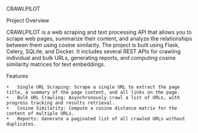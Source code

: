 CRAWLPILOT

Project Overview

CRAWLPILOT is a web scraping and text processing API that allows you to scrape web pages, summarize their content, and analyze the relationships between them using cosine similarity. The project is built using Flask, Celery, SQLite, and Docker. It includes several REST APIs for crawling individual and bulk URLs, generating reports, and computing cosine similarity matrices for text embeddings.

Features

	•	Single URL Scraping: Scrape a single URL to extract the page title, a summary of the page content, and all links on the page.
	•	Bulk URL Crawling: Asynchronously crawl a list of URLs, with progress tracking and results retrieval.
	•	Cosine Similarity: Compute a cosine distance matrix for the content of multiple URLs.
	•	Reports: Generate a paginated list of all crawled URLs without duplicates.
